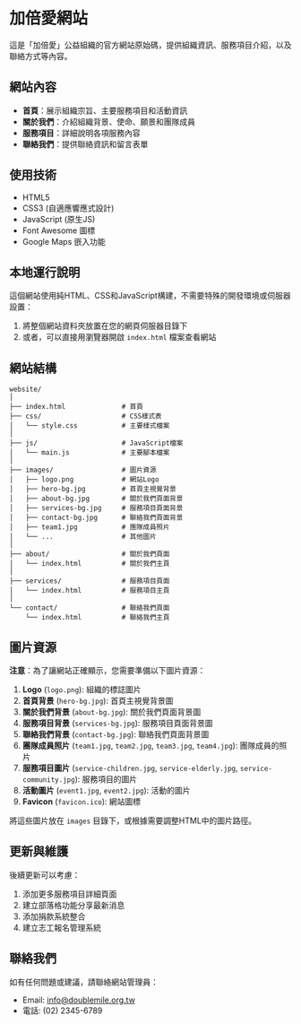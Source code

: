 # 加倍愛網站

這是「加倍愛」公益組織的官方網站原始碼，提供組織資訊、服務項目介紹，以及聯絡方式等內容。

## 網站內容

- **首頁**：展示組織宗旨、主要服務項目和活動資訊
- **關於我們**：介紹組織背景、使命、願景和團隊成員
- **服務項目**：詳細說明各項服務內容
- **聯絡我們**：提供聯絡資訊和留言表單

## 使用技術

- HTML5
- CSS3 (自適應響應式設計)
- JavaScript (原生JS)
- Font Awesome 圖標
- Google Maps 嵌入功能

## 本地運行說明

這個網站使用純HTML、CSS和JavaScript構建，不需要特殊的開發環境或伺服器設置：

1. 將整個網站資料夾放置在您的網頁伺服器目錄下
2. 或者，可以直接用瀏覽器開啟 `index.html` 檔案查看網站

## 網站結構

```
website/
│
├── index.html              # 首頁
├── css/                    # CSS樣式表
│   └── style.css           # 主要樣式檔案
│
├── js/                     # JavaScript檔案
│   └── main.js             # 主要腳本檔案
│
├── images/                 # 圖片資源
│   ├── logo.png            # 網站Logo
│   ├── hero-bg.jpg         # 首頁主視覺背景
│   ├── about-bg.jpg        # 關於我們頁面背景
│   ├── services-bg.jpg     # 服務項目頁面背景
│   ├── contact-bg.jpg      # 聯絡我們頁面背景
│   ├── team1.jpg           # 團隊成員照片
│   └── ...                 # 其他圖片
│
├── about/                  # 關於我們頁面
│   └── index.html          # 關於我們主頁
│
├── services/               # 服務項目頁面
│   └── index.html          # 服務項目主頁
│
└── contact/                # 聯絡我們頁面
    └── index.html          # 聯絡我們主頁
```

## 圖片資源

**注意**：為了讓網站正確顯示，您需要準備以下圖片資源：

1. **Logo** (`logo.png`): 組織的標誌圖片
2. **首頁背景** (`hero-bg.jpg`): 首頁主視覺背景圖
3. **關於我們背景** (`about-bg.jpg`): 關於我們頁面背景圖
4. **服務項目背景** (`services-bg.jpg`): 服務項目頁面背景圖
5. **聯絡我們背景** (`contact-bg.jpg`): 聯絡我們頁面背景圖
6. **團隊成員照片** (`team1.jpg`, `team2.jpg`, `team3.jpg`, `team4.jpg`): 團隊成員的照片
7. **服務項目圖片** (`service-children.jpg`, `service-elderly.jpg`, `service-community.jpg`): 服務項目的圖片
8. **活動圖片** (`event1.jpg`, `event2.jpg`): 活動的圖片
9. **Favicon** (`favicon.ico`): 網站圖標

將這些圖片放在 `images` 目錄下，或根據需要調整HTML中的圖片路徑。

## 更新與維護

後續更新可以考慮：

1. 添加更多服務項目詳細頁面
2. 建立部落格功能分享最新消息
3. 添加捐款系統整合
4. 建立志工報名管理系統

## 聯絡我們

如有任何問題或建議，請聯絡網站管理員：

- Email: info@doublemile.org.tw
- 電話: (02) 2345-6789 